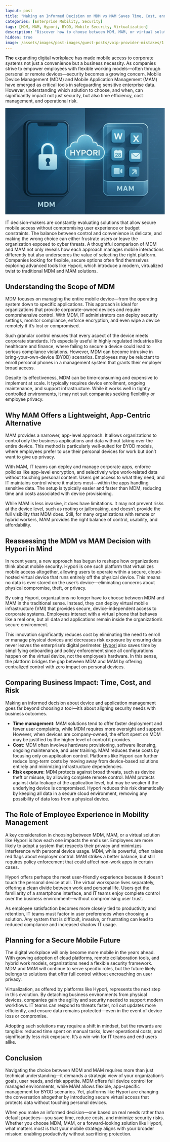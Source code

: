 ```yaml
---
layout: post
title: "Making an Informed Decision on MDM vs MAM Saves Time, Cost, and Risk Exposure"
categories: [Enterprise Mobility, Security]
tags: [MDM, MAM, Hypori, BYOD, Mobile Security, Virtualization]
description: "Discover how to choose between MDM, MAM, or virtual solutions like Hypori to secure mobile data while saving time and cost."
hidden: true
image: /assets/images/post-images/guest-posts/voip-provider-mistakes/1.jpg
---
```


**The** expanding digital workplace has made mobile access to corporate systems not just a convenience but a business necessity. As companies strive to empower employees with flexible working models—often through personal or remote devices—security becomes a growing concern. Mobile Device Management (MDM) and Mobile Application Management (MAM) have emerged as critical tools in safeguarding sensitive enterprise data. However, understanding which solution to choose, and when, can significantly impact not just security, but also time efficiency, cost management, and operational risk.

![Making informed decisions with Hypori](/assets/images/post-images/guest-posts/hypori.webp)

IT decision-makers are constantly evaluating solutions that allow secure mobile access without compromising user experience or budget constraints. The balance between control and convenience is delicate, and making the wrong choice can either frustrate users or leave the organization exposed to cyber threats. A thoughtful comparison of MDM and MAM not only reveals how each approach manages mobile interactions differently but also underscores the value of selecting the right platform. Companies looking for flexible, secure options often find themselves exploring advanced tools like Hypori, which introduce a modern, virtualized twist to traditional MDM and MAM solutions.

## Understanding the Scope of MDM

MDM focuses on managing the entire mobile device—from the operating system down to specific applications. This approach is ideal for organizations that provide corporate-owned devices and require comprehensive control. With MDM, IT administrators can deploy security settings, monitor compliance, enforce encryption, and even wipe a device remotely if it’s lost or compromised.

Such granular control ensures that every aspect of the device meets corporate standards. It’s especially useful in highly regulated industries like healthcare and finance, where failing to secure a device could lead to serious compliance violations. However, MDM can become intrusive in bring-your-own-device (BYOD) scenarios. Employees may be reluctant to enroll personal phones in a management system that grants their employer broad access.

Despite its effectiveness, MDM can be time-consuming and expensive to implement at scale. It typically requires device enrollment, ongoing maintenance, and support infrastructure. While it works well in tightly controlled environments, it may not suit companies seeking flexibility or employee privacy.

## Why MAM Offers a Lightweight, App-Centric Alternative

MAM provides a narrower, app-level approach. It allows organizations to control only the business applications and data without taking over the entire device. This method is particularly well-suited for BYOD models, where employees prefer to use their personal devices for work but don’t want to give up privacy.

With MAM, IT teams can deploy and manage corporate apps, enforce policies like app-level encryption, and selectively wipe work-related data without touching personal content. Users get access to what they need, and IT maintains control where it matters most—within the apps handling sensitive data. The setup is typically easier and faster than MDM, reducing time and costs associated with device provisioning.

While MAM is less invasive, it does have limitations. It may not prevent risks at the device level, such as rooting or jailbreaking, and doesn’t provide the full visibility that MDM does. Still, for many organizations with remote or hybrid workers, MAM provides the right balance of control, usability, and affordability.

## Reassessing the MDM vs MAM Decision with Hypori in Mind

In recent years, a new approach has begun to reshape how organizations think about mobile security. Hypori is one such platform that virtualizes mobile access altogether, allowing users to operate within a secure, cloud-hosted virtual device that runs entirely off the physical device. This means no data is ever stored on the user’s device—eliminating concerns about physical compromise, theft, or privacy.

By using Hypori, organizations no longer have to choose between MDM and MAM in the traditional sense. Instead, they can deploy virtual mobile infrastructure (VMI) that provides secure, device-independent access to corporate systems. Employees interact with a virtual phone that behaves like a real one, but all data and applications remain inside the organization’s secure environment.

This innovation significantly reduces cost by eliminating the need to enroll or manage physical devices and decreases risk exposure by ensuring data never leaves the enterprise’s digital perimeter. [Hypori](https://www.hypori.com/blog/mdm-vs-mam-navigating-mobile-security-with-hypori) also saves time by simplifying onboarding and policy enforcement since all configurations happen on the virtual device, not the employee’s hardware. In this sense, the platform bridges the gap between MDM and MAM by offering centralized control with zero impact on personal devices.

## Comparing Business Impact: Time, Cost, and Risk

Making an informed decision about device and application management goes far beyond choosing a tool—it’s about aligning security needs with business outcomes.

- **Time management**: MAM solutions tend to offer faster deployment and fewer user complaints, while MDM requires more oversight and support. However, when devices are company-owned, the effort spent on MDM may be justified by the higher level of control it provides.
- **Cost**: MDM often involves hardware provisioning, software licensing, ongoing maintenance, and user training. MAM reduces these costs by focusing only on application control. Platforms like Hypori can further reduce long-term costs by moving away from device-based solutions entirely and minimizing infrastructure dependencies.
- **Risk exposure**: MDM protects against broad threats, such as device theft or misuse, by allowing complete remote control. MAM protects against data leakage at the application level, but may be weaker if the underlying device is compromised. Hypori reduces this risk dramatically by keeping all data in a secure cloud environment, removing any possibility of data loss from a physical device.

## The Role of Employee Experience in Mobility Management

A key consideration in choosing between MDM, MAM, or a virtual solution like Hypori is how each one impacts the end user. Employees are more likely to adopt a system that respects their privacy and minimizes interference with personal device usage. MDM, while powerful, often raises red flags about employer control. MAM strikes a better balance, but still requires policy enforcement that could affect non-work apps in certain cases.

Hypori offers perhaps the most user-friendly experience because it doesn't touch the personal device at all. The virtual workspace lives separately, offering a clean divide between work and personal life. Users get the familiarity of a smartphone interface, and IT teams enjoy complete control over the business environment—without compromising user trust.

As employee satisfaction becomes more closely tied to productivity and retention, IT teams must factor in user preferences when choosing a solution. Any system that is difficult, invasive, or frustrating can lead to reduced compliance and increased shadow IT usage.

## Planning for a Secure Mobile Future

The digital workplace will only become more mobile in the years ahead. With growing adoption of cloud platforms, remote collaboration tools, and hybrid work models, organizations need a flexible security framework. MDM and MAM will continue to serve specific roles, but the future likely belongs to solutions that offer full control without encroaching on user privacy.

Virtualization, as offered by platforms like Hypori, represents the next step in this evolution. By detaching business environments from physical devices, companies gain the agility and security needed to support modern workflows. IT teams can respond to threats faster, roll out updates more efficiently, and ensure data remains protected—even in the event of device loss or compromise.

Adopting such solutions may require a shift in mindset, but the rewards are tangible: reduced time spent on manual tasks, lower operational costs, and significantly less risk exposure. It’s a win-win for IT teams and end users alike.

## Conclusion

Navigating the choice between MDM and MAM requires more than just technical understanding—it demands a strategic view of your organization’s goals, user needs, and risk appetite. MDM offers full device control for managed environments, while MAM allows flexible, app-specific management for BYOD scenarios. Yet, platforms like Hypori are changing the conversation altogether by introducing secure virtual access that protects data without touching personal devices.

When you make an informed decision—one based on real needs rather than default practices—you save time, reduce costs, and minimize security risks. Whether you choose MDM, MAM, or a forward-looking solution like Hypori, what matters most is that your mobile strategy aligns with your broader mission: enabling productivity without sacrificing protection.